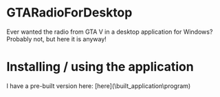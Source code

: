 # GTARadioForDesktop
Ever wanted the radio from GTA V in a desktop application for Windows? Probably not, but here it is anyway!

# Installing / using the application

I have a pre-built version here: [here](\built_application\program\)

